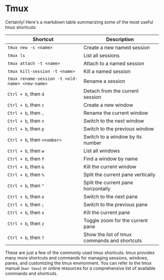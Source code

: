 # Tmux
Certainly! Here's a markdown table summarizing some of the most useful tmux shortcuts:

| Shortcut                 | Description                                         |
|--------------------------|-----------------------------------------------------|
| `tmux new -s <name>`     | Create a new named session                          |
| `tmux ls`                | List all sessions                                   |
| `tmux attach -t <name>`  | Attach to a named session                           |
| `tmux kill-session -t <name>` | Kill a named session                           |
| `tmux rename-session -t <old-name> <new-name>` | Rename a session        |
| `Ctrl + b`, then `d`     | Detach from the current session                     |
| `Ctrl + b`, then `c`     | Create a new window                                 |
| `Ctrl + b`, then `,`     | Rename the current window                           |
| `Ctrl + b`, then `n`     | Switch to the next window                           |
| `Ctrl + b`, then `p`     | Switch to the previous window                       |
| `Ctrl + b`, then `<number>` | Switch to a window by its number                 |
| `Ctrl + b`, then `w`     | List all windows                                    |
| `Ctrl + b`, then `f`     | Find a window by name                               |
| `Ctrl + b`, then `&`     | Kill the current window                             |
| `Ctrl + b`, then `%`     | Split the current pane vertically                   |
| `Ctrl + b`, then `"`     | Split the current pane horizontally                 |
| `Ctrl + b`, then `o`     | Switch to the next pane                             |
| `Ctrl + b`, then `;`     | Switch to the previous pane                         |
| `Ctrl + b`, then `x`     | Kill the current pane                               |
| `Ctrl + b`, then `z`     | Toggle zoom for the current pane                    |
| `Ctrl + b`, then `?`     | Show the list of tmux commands and shortcuts        |

These are just a few of the commonly used tmux shortcuts. tmux provides many more shortcuts and commands for managing sessions, windows, panes, and customizing the tmux environment. You can refer to the tmux manual (`man tmux`) or online resources for a comprehensive list of available commands and shortcuts.
